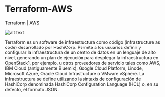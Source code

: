 # Terraform-AWS
Terraform | AWS

 ![alt text](https://www.developerro.com/public/uploads/2019/07/hashicorp-terraform.png)

Terraform es un software de infraestructura como código (infrastructure as code) desarrollado por HashiCorp. Permite a los usuarios definir y configurar la infraestructura de un centro de datos en un lenguaje de alto nivel, generando un plan de ejecución para desplegar la infraestructura en OpenStack1, por ejemplo, u otros proveedores de servicio tales como AWS, IBM Cloud (antiguamente Bluemix), Google Cloud Platform, Linode, Microsoft Azure, Oracle Cloud Infrastructure o VMware vSphere. La infraestructura se define utilizando la sintaxis de configuración de HashiCorp denominada HashiCorp Configuration Language (HCL) o, en su defecto, el formato JSON. 

